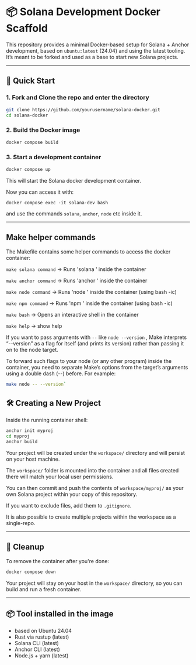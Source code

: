 # 📦 Solana Development Docker Scaffold

This repository provides a minimal Docker-based setup for Solana + Anchor development, based on `ubuntu:latest` (24.04) and using the latest tooling. It’s meant to be forked and used as a base to start new Solana projects.

---

## 🚀 Quick Start

### 1. Fork and Clone the repo and enter the directory

```bash
git clone https://github.com/yourusername/solana-docker.git
cd solana-docker
```

### 2. Build the Docker image

```bash
docker compose build
```

### 3. Start a development container

```bash
docker compose up
```

This will start the Solana docker development container.

Now you can access it with:

```
docker compose exec -it solana-dev bash
```

and use the commands `solana`, `anchor`, `node` etc inside it.


---

## Make helper commands

The Makefile contains some helper commands to access the docker container:

`make solana command` -> Runs 'solana <command>' inside the container

`make anchor command` -> Runs 'anchor <command>' inside the container

`make node command` -> Runs 'node <command>' inside the container (using bash -ic)

`make npm command` -> Runs 'npm <command>' inside the container (using bash -ic)

`make bash` -> Opens an interactive shell in the container

`make help` -> show help


If you want to pass arguments with `--` like `node --version` , Make interprets “--version” as a flag for itself (and prints its version) rather than passing it on to the node target.

To forward such flags to your node (or any other program) inside the container, you need to separate Make’s options from the target’s arguments using a double dash (--) before. For example:

```bash
make node -- --version`
```

## 🛠 Creating a New Project

Inside the running container shell:

```bash
anchor init myproj
cd myproj
anchor build
```

Your project will be created under the `workspace/` directory and will persist on your host machine.

The `workspace/` folder is mounted into the container and all files created there will match your local user permissions.

You can then commit and push the contents of `workspace/myproj/` as your own Solana project within your copy of this repository.

If you want to exclude files, add them to `.gitignore`.

It is also possible to create multiple projects within the workspace as a single-repo.

---

## 🧹 Cleanup

To remove the container after you're done:

```bash
docker compose down
```

Your project will stay on your host in the `workspace/` directory, so you can build and run a fresh container.

---

## 📦 Tool installed in the image

- based on Ubuntu 24.04
- Rust via rustup (latest)
- Solana CLI (latest)
- Anchor CLI (latest)
- Node.js + yarn (latest)
